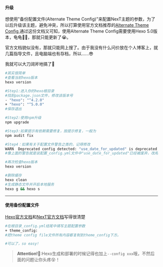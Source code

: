 #### 升级

想使用"备份配置文件(Alternate Theme Config)"来配置NexT主题的参数，为了以后升级该主题，避免冲突，所以打算使用官方文档推荐的[Alternate Theme Config](https://hexo.io/docs/configuration.html#Using-an-Alternate-Config),通过这份文档又可知，使用Alternate Theme Config需要使用Hexo 5.0版本，龟龟:turtle::turtle:，那就只能更新了:sob:。

<!--more-->

官方文档貌似没有，那就只能网上搜了。由于我没有什么问价放在个人博客上，就几篇指导文件，且电脑端也有存档，所以...​.​.​.:sunglasses:

我就可以大刀阔斧地搞了:poop:

```sh
#其实很简单
#查看当前hexo版本
hexo version

#Step1:进入你的hexo根目录
#找到package.json文件，修改该版本号
- "hexo": "^4.2.0"
+ "hexo": "^5.0.0"
#保存退出

#Step2:使用npm升级
npm upgrade

#Step3:如果提示有依赖需要修复，按提示修复，一般为
npm audit fix

#Step4：如果有关于配置文件警告之类的，记得修改
WARN  Deprecated config detected: "use_date_for_updated" is deprecated, please use "updated_option" instead. See https://hexo.io/docs/configuration for more details.
#像上面的警告就是说配置_config.yml文件中"use_date_for_updated"已经被废弃，改用"updated_option"来配置，修改后保存就可以了。可以通过https://hexo.io/docs/configuration了解详情

#再次检查hexo版本
hexo version

#删除缓存
hexo clean
#生成静态文件并开启本地服务
hexo g && hexo s

```

<hr>

#### 使用备份配置文件

[Hexo官方文档](https://hexo.io/docs/configuration.html#Using-an-Alternate-Config)和[NexT官方文档](https://hexo.io/docs/configuration.html#Using-an-Alternate-Config)写得很清楚

```sh
#在根目录_config.yml结尾中填写主题配置参数
+ theme_config:
#把theme config file文件所有内容都复制到theme_config下方。

#可以了，so easy!
```

> **Attention​!:loudspeaker:**:Hexo生成和部署的时候记得也加上`--config xxx`哦，不然后面的问题让你头疼:dizzy_face:！

